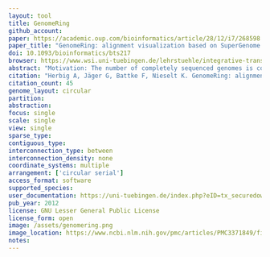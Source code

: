 ```yaml
---
layout: tool 
title: GenomeRing
github_account: 
paper: https://academic.oup.com/bioinformatics/article/28/12/i7/268598
paper_title: "GenomeRing: alignment visualization based on SuperGenome coordinates"
doi: 10.1093/bioinformatics/bts217
browser: https://www.wsi.uni-tuebingen.de/lehrstuehle/integrative-transkriptomik/software/genomering/
abstract: "Motivation: The number of completely sequenced genomes is continuously rising, allowing for comparative analyses of genomic variation. Such analyses are often based on whole-genome alignments to elucidate structural differences arising from insertions, deletions or from rearrangement events. Computational tools that can visualize genome alignments in a meaningful manner are needed to help researchers gain new insights into the underlying data. Such visualizations typically are either realized in a linear fashion as in genome browsers or by using a circular approach, where relationships between genomic regions are indicated by arcs. Both methods allow for the integration of additional information such as experimental data or annotations. However, providing a visualization that still allows for a quick and comprehensive interpretation of all important genomic variations together with various supplemental data, which may be highly heterogeneous, remains a challenge. Results: Here, we present two complementary approaches to tackle this problem. First, we propose the SuperGenome concept for the computation of a common coordinate system for all genomes in a multiple alignment. This coordinate system allows for the consistent placement of genome annotations in the presence of insertions, deletions and rearrangements. Second, we present the GenomeRing visualization that, based on the SuperGenome, creates an interactive overview visualization of the multiple genome alignment in a circular layout. We demonstrate our methods by applying them to an alignment of Campylobacter jejuni strains for the discovery of genomic islands as well as to an alignment of Helicobacter pylori, which we visualize in combination with gene expression data. Availability: GenomeRing and example data is available at http://it.inf.uni-tuebingen.de/software/genomering/"
citation: "Herbig A, Jäger G, Battke F, Nieselt K. GenomeRing: alignment visualization based on SuperGenome coordinates. Bioinformatics. academic.oup.com; 2012;28: i7–15."
citation_count: 45
genome_layout: circular
partition: 
abstraction: 
focus: single
scale: single
view: single
sparse_type: 
contiguous_type: 
interconnection_type: between
interconnection_density: none
coordinate_systems: multiple
arrangement: ['circular serial']
access_format: software
supported_species: 
user_documentation: https://uni-tuebingen.de/index.php?eID=tx_securedownloads&p=156756&u=0&g=0&t=1564721933&hash=75c3bc2982100e01b583263ea77447020e61d401&file=/fileadmin/Uni_Tuebingen/Fakultaeten/InfoKogni/WSI/IntegTranskript/Softwareprojekte/GenomeRing/howto.pdf
pub_year: 2012
license: GNU Lesser General Public License
license_form: open
image: /assets/genomering.png
image_location: https://www.ncbi.nlm.nih.gov/pmc/articles/PMC3371849/figure/F7/
notes: 
---
```

